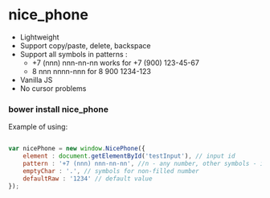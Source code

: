 # nice_phone

- Lightweight
- Support copy/paste, delete, backspace
- Support all symbols in patterns :
    - +7 (nnn) nnn-nn-nn works for +7 (900) 123-45-67
    - 8 nnn nnnn-nnn for 8 900 1234-123
- Vanilla JS
- No cursor problems

### bower install nice_phone

Example of using:

```javascript

var nicePhone = new window.NicePhone({
    element : document.getElementById('testInput'), // input id
    pattern : '+7 (nnn) nnn-nn-nn', //n - any number, other symbols - is mask symbols
    emptyChar : '.', // symbols for non-filled number
    defaultRaw : '1234' // default value
});
